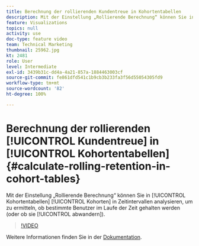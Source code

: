 ```yaml
---
title: Berechnung der rollierenden Kundentreue in Kohortentabellen
description: Mit der Einstellung „Rollierende Berechnung“ können Sie in Kohortentabellen Kohorten in Zeitintervallen analysieren, um zu ermitteln, ob bestimmte Benutzer im Laufe der Zeit gehalten werden (oder ob sie abwandern).
feature: Visualizations
topics: null
activity: use
doc-type: feature video
team: Technical Marketing
thumbnail: 25962.jpg
kt: 2481
role: User
level: Intermediate
exl-id: 3439b31c-dd4a-4a21-857a-1884463003cf
source-git-commit: fe861dfd541c1b9cb3b233fa3f56d55054305fd9
workflow-type: tm+mt
source-wordcount: '82'
ht-degree: 100%

---
```


# Berechnung der rollierenden [!UICONTROL Kundentreue] in [!UICONTROL Kohortentabellen] {#calculate-rolling-retention-in-cohort-tables}

Mit der Einstellung „Rollierende Berechnung“ können Sie in [!UICONTROL Kohortentabellen] [!UICONTROL Kohorten] in Zeitintervallen analysieren, um zu ermitteln, ob bestimmte Benutzer im Laufe der Zeit gehalten werden (oder ob sie [!UICONTROL abwandern]).

>[!VIDEO](https://video.tv.adobe.com/v/25962/?quality=12)

Weitere Informationen finden Sie in der [Dokumentation](https://experienceleague.adobe.com/docs/analytics/analyze/analysis-workspace/visualizations/cohort-table/cohort-analysis.html?lang=de).
